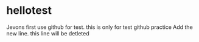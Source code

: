 # hellotest
Jevons first use github for test.
this is only for test github practice
Add the new line.
this line will be detleted